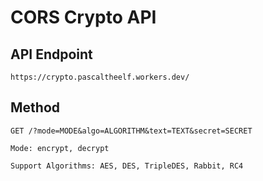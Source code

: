 # CORS Crypto API

## API Endpoint
```
https://crypto.pascaltheelf.workers.dev/
```

## Method
```
GET /?mode=MODE&algo=ALGORITHM&text=TEXT&secret=SECRET

Mode: encrypt, decrypt

Support Algorithms: AES, DES, TripleDES, Rabbit, RC4
```
